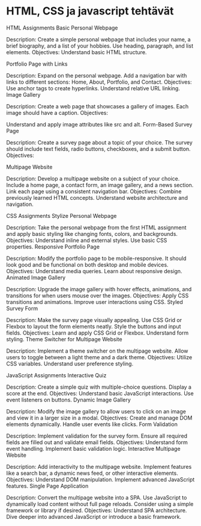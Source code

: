 # HTML, CSS ja javascript tehtävät

HTML Assignments
Basic Personal Webpage

Description: Create a simple personal webpage that includes your name, a brief biography, and a list of your hobbies. Use heading, paragraph, and list elements.
Objectives:
Understand basic HTML structure.

Portfolio Page with Links

Description: Expand on the personal webpage. Add a navigation bar with links to different sections: Home, About, Portfolio, and Contact.
Objectives:
Use anchor tags to create hyperlinks.
Understand relative URL linking.
Image Gallery

Description: Create a web page that showcases a gallery of images. Each image should have a caption.
Objectives:

Understand and apply image attributes like src and alt.
Form-Based Survey Page

Description: Create a survey page about a topic of your choice. The survey should include text fields, radio buttons, checkboxes, and a submit button.
Objectives:


Multipage Website

Description: Develop a multipage website on a subject of your choice. Include a home page, a contact form, an image gallery, and a news section. Link each page using a consistent navigation bar.
Objectives:
Combine previously learned HTML concepts.
Understand website architecture and navigation.

CSS Assignments
Stylize Personal Webpage

Description: Take the personal webpage from the first HTML assignment and apply basic styling like changing fonts, colors, and backgrounds.
Objectives:
Understand inline and external styles.
Use basic CSS properties.
Responsive Portfolio Page

Description: Modify the portfolio page to be mobile-responsive. It should look good and be functional on both desktop and mobile devices.
Objectives:
Understand media queries.
Learn about responsive design.
Animated Image Gallery

Description: Upgrade the image gallery with hover effects, animations, and transitions for when users mouse over the images.
Objectives:
Apply CSS transitions and animations.
Improve user interactions using CSS.
Styled Survey Form

Description: Make the survey page visually appealing. Use CSS Grid or Flexbox to layout the form elements neatly. Style the buttons and input fields.
Objectives:
Learn and apply CSS Grid or Flexbox.
Understand form styling.
Theme Switcher for Multipage Website

Description: Implement a theme switcher on the multipage website. Allow users to toggle between a light theme and a dark theme.
Objectives:
Utilize CSS variables.
Understand user preference styling.

JavaScript Assignments
Interactive Quiz

Description: Create a simple quiz with multiple-choice questions. Display a score at the end.
Objectives:
Understand basic JavaScript interactions.
Use event listeners on buttons.
Dynamic Image Gallery

Description: Modify the image gallery to allow users to click on an image and view it in a larger size in a modal.
Objectives:
Create and manage DOM elements dynamically.
Handle user events like clicks.
Form Validation

Description: Implement validation for the survey form. Ensure all required fields are filled out and validate email fields.
Objectives:
Understand form event handling.
Implement basic validation logic.
Interactive Multipage Website

Description: Add interactivity to the multipage website. Implement features like a search bar, a dynamic news feed, or other interactive elements.
Objectives:
Understand DOM manipulation.
Implement advanced JavaScript features.
Single Page Application

Description: Convert the multipage website into a SPA. Use JavaScript to dynamically load content without full page reloads. Consider using a simple framework or library if desired.
Objectives:
Understand SPA architecture.
Dive deeper into advanced JavaScript or introduce a basic framework.
